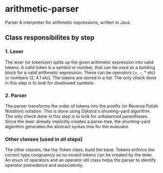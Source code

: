 # arithmetic-parser
Parser &amp; interpreter for arithmetic expressions, written in Java.

## Class responsibilites by step
### 1. Lexer
The lexer (or tokenizer) splits up the given arithmetic expression into valid tokens. A valid token is a symbol or number, 
that can be used as a building block for a valid arithmetic expression. These can be operators (+, -, * etc) or numbers (2, 4.1 etc).
The tokens are stored in a list. The only check done in this step is to look for disallowed symbols.

### 2. Parser
The parser transforms the order of tokens into the postfix (or Reverse Polish Notation) notation. This is done using
Dijkstra's shunting-yard algorithm. The only check done in this step is to look for unbalanced parantheses.
Since the lexer already implicitly creates a parse-tree, the shunting-yard algorithm generates the abstract syntax tree for the evaluator.

### Other classes (used in all steps)
The other classes, like the Token class, build the base. Tokens enforce the correct type congruency so no invalid tokens can be created by the lexer. An enum of operators and an operator util class helps the parser to identify operator precedence and associativity.
